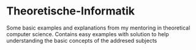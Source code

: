 # Theoretische-Informatik
Some basic examples and explanations from my mentoring in theoretical computer science. 
Contains easy examples with solution to help understanding the basic concepts of the addresed subjects 
